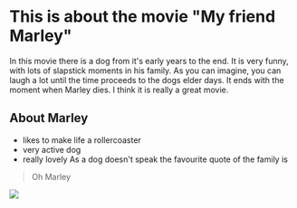 # This is about the movie "My friend Marley"
In this movie there is a dog from it's early years to the end. It is very funny, with lots of slapstick moments in his family. As you can imagine, you can laugh a lot until the time proceeds to the dogs elder days. It ends with the moment when Marley dies. I think it is really a great movie.
## About Marley
* likes to make life a rollercoaster
* very active dog
* really lovely
As a dog doesn't speak the favourite quote of the family is
> Oh Marley

<img src="https://m.media-amazon.com/images/M/MV5BMTI3MDUwMjIwOV5BMl5BanBnXkFtZTcwMTI5MjYwMg@@._V1_UY99_CR25,0,99,99_AL_.jpg"/>